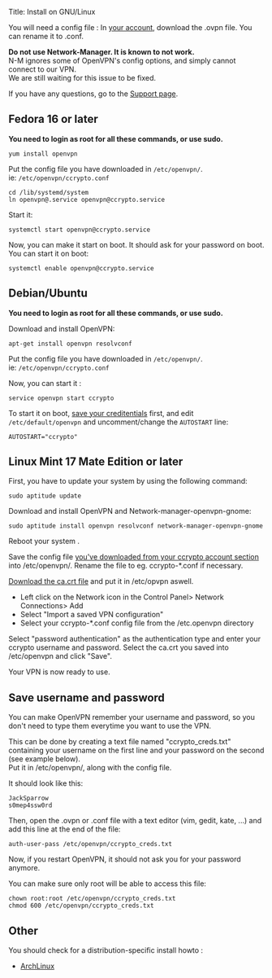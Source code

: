 Title: Install on GNU/Linux

You will need a config file : In [your account](/account/), download the
.ovpn file. You can rename it to .conf.

**Do not use Network-Manager. It is known to not work.**  
N-M ignores some of OpenVPN's config options, and simply cannot connect to
our VPN.  
We are still waiting for this issue to be fixed.

If you have any questions, go to the [Support page](/page/help).


Fedora 16 or later
------------------
**You need to login as root for all these commands, or use sudo.**  

    yum install openvpn

Put the config file you have downloaded in `/etc/openvpn/`.  
ie: `/etc/openvpn/ccrypto.conf`

    cd /lib/systemd/system
    ln openvpn@.service openvpn@ccrypto.service

Start it:

    systemctl start openvpn@ccrypto.service

Now, you can make it start on boot. It should ask for your password on boot.
You can start it on boot:

    systemctl enable openvpn@ccrypto.service


Debian/Ubuntu
-------------
**You need to login as root for all these commands, or use sudo.**  

Download and install OpenVPN:

    apt-get install openvpn resolvconf

Put the config file you have downloaded in `/etc/openvpn/`.  
ie: `/etc/openvpn/ccrypto.conf`

Now, you can start it :

    service openvpn start ccrypto

To start it on boot, [save your creditentials](/page/auth-user-pass) first, and
edit `/etc/default/openvpn` and uncomment/change the `AUTOSTART` line:

    AUTOSTART="ccrypto"


Linux Mint 17 Mate Edition or later
-------------

First, you have to update your system by using the following command:

```
sudo aptitude update
```

Download and install OpenVPN and Network-manager-openvpn-gnome:

```
sudo aptitude install openvpn resolvconf network-manager-openvpn-gnome
```

Reboot your system .

Save the config file [you've downloaded from your ccrypto account section](https://vpn.ccrypto.org/account/) into /etc/openvpn/.
Rename the file to eg. ccrypto-*.conf if necessary.

[Download the ca.crt file](https://vpn.ccrypto.org/ca.crt) and put it in /etc/opvpn aswell.

- Left click on the Network icon in the Control Panel> Network Connections> Add
- Select "Import a saved VPN configuration"
- Select your ccrypto-*.conf config file from the /etc.openvpn directory

Select "password authentication"  as the authentication type and enter your ccrypto username and password.
Select the ca.crt you saved into /etc/openvpn and click "Save".

Your VPN is now ready to use.

Save username and password
--------------------------
You can make OpenVPN remember your username and password, so you don't need
to type them everytime you want to use the VPN.  

This can be done by creating a text file named "ccrypto_creds.txt" containing
your username on the first line and your password on the second
(see example below).  
Put it in /etc/openvpn/, along with the config file.  

It should look like this:

    JackSparrow
    s0mep4ssw0rd

Then, open the .ovpn or .conf file with a text editor (vim, gedit, kate, ...)
and add this line at the end of the file:

    auth-user-pass /etc/openvpn/ccrypto_creds.txt

Now, if you restart OpenVPN, it should not ask you for your password anymore.

You can make sure only root will be able to access this file:

    chown root:root /etc/openvpn/ccrypto_creds.txt
    chmod 600 /etc/openvpn/ccrypto_creds.txt


Other
-----

You should check for a distribution-specific install howto :

* <a href="https://wiki.archlinux.org/index.php/OpenVPN">ArchLinux</a>

